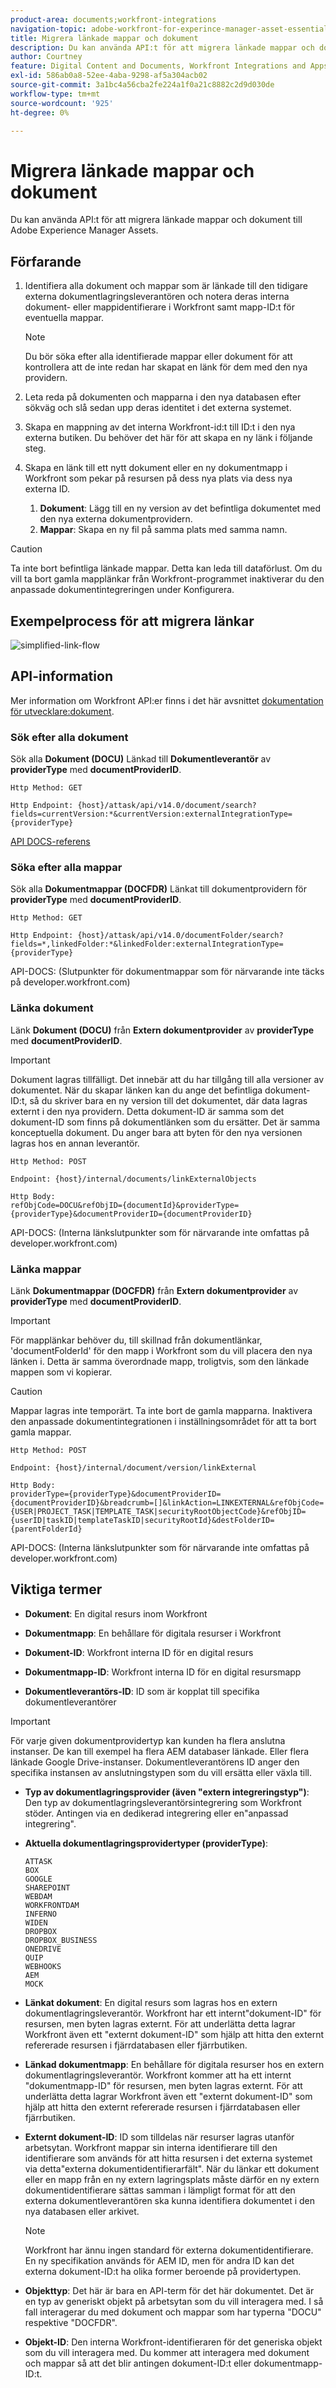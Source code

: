 ```yaml
---
product-area: documents;workfront-integrations
navigation-topic: adobe-workfront-for-experince-manager-asset-essentials
title: Migrera länkade mappar och dokument
description: Du kan använda API:t för att migrera länkade mappar och dokument till Adobe Experience Manager Assets.
author: Courtney
feature: Digital Content and Documents, Workfront Integrations and Apps
exl-id: 586ab0a8-52ee-4aba-9298-af5a304acb02
source-git-commit: 3a1bc4a56cba2fe224a1f0a21c8882c2d9d030de
workflow-type: tm+mt
source-wordcount: '925'
ht-degree: 0%

---
```


# Migrera länkade mappar och dokument

Du kan använda API:t för att migrera länkade mappar och dokument till Adobe Experience Manager Assets.

## Förfarande

1. Identifiera alla dokument och mappar som är länkade till den tidigare externa dokumentlagringsleverantören och notera deras interna dokument- eller mappidentifierare i Workfront samt mapp-ID:t för eventuella mappar.

   >[!NOTE]
   >
   > Du bör söka efter alla identifierade mappar eller dokument för att kontrollera att de inte redan har skapat en länk för dem med den nya providern.

1. Leta reda på dokumenten och mapparna i den nya databasen efter sökväg och slå sedan upp deras identitet i det externa systemet.

1. Skapa en mappning av det interna Workfront-id:t till ID:t i den nya externa butiken. Du behöver det här för att skapa en ny länk i följande steg.

1. Skapa en länk till ett nytt dokument eller en ny dokumentmapp i Workfront som pekar på resursen på dess nya plats via dess nya externa ID.

   1. **Dokument**: Lägg till en ny version av det befintliga dokumentet med den nya externa dokumentprovidern.
   1. **Mappar**: Skapa en ny fil på samma plats med samma namn.

>[!CAUTION]
>
>   Ta inte bort befintliga länkade mappar. Detta kan leda till dataförlust. Om du vill ta bort gamla mapplänkar från Workfront-programmet inaktiverar du den anpassade dokumentintegreringen under Konfigurera.


## Exempelprocess för att migrera länkar

![simplified-link-flow](assets/links-flow-simplified.png)

## API-information

Mer information om Workfront API:er finns i det här avsnittet [dokumentation för utvecklare:dokument](https://developer.workfront.com/documents.html).

### Sök efter alla dokument

Sök alla **Dokument (DOCU)** Länkad till **Dokumentleverantör** av **providerType** med **documentProviderID**.

```
Http Method: GET
 
Http Endpoint: {host}/attask/api/v14.0/document/search?fields=currentVersion:*&currentVersion:externalIntegrationType={providerType}
```

[API DOCS-referens](https://developer.workfront.com/documents.html#get-/docu/search)

### Söka efter alla mappar

Sök alla **Dokumentmappar (DOCFDR)** Länkat till dokumentprovidern för **providerType** med **documentProviderID**.

```
Http Method: GET
 
Http Endpoint: {host}/attask/api/v14.0/documentFolder/search?fields=*,linkedFolder:*&linkedFolder:externalIntegrationType={providerType}
```

API-DOCS: (Slutpunkter för dokumentmappar som för närvarande inte täcks på developer.workfront.com)

### Länka dokument

Länk **Dokument (DOCU)** från **Extern dokumentprovider** av **providerType** med **documentProviderID**.

>[!IMPORTANT]
>
>Dokument lagras tillfälligt. Det innebär att du har tillgång till alla versioner av dokumentet. När du skapar länken kan du ange det befintliga dokument-ID:t, så du skriver bara en ny version till det dokumentet, där data lagras externt i den nya providern. Detta dokument-ID är samma som det dokument-ID som finns på dokumentlänken som du ersätter. Det är samma konceptuella dokument. Du anger bara att byten för den nya versionen lagras hos en annan leverantör.

```
Http Method: POST
 
Endpoint: {host}/internal/documents/linkExternalObjects
 
Http Body:
refObjCode=DOCU&refObjID={documentId}&providerType={providerType}&documentProviderID={documentProviderID}
```

API-DOCS: (Interna länkslutpunkter som för närvarande inte omfattas på developer.workfront.com)

### Länka mappar

Länk **Dokumentmappar (DOCFDR)** från **Extern dokumentprovider** av **providerType** med **documentProviderID**.

>[!IMPORTANT]
>
>För mapplänkar behöver du, till skillnad från dokumentlänkar, &#39;documentFolderId&#39; för den mapp i Workfront som du vill placera den nya länken i. Detta är samma överordnade mapp, troligtvis, som den länkade mappen som vi kopierar.

>[!CAUTION]
>
>Mappar lagras inte temporärt. Ta inte bort de gamla mapparna. Inaktivera den anpassade dokumentintegrationen i inställningsområdet för att ta bort gamla mappar.


```
Http Method: POST
 
Endpoint: {host}/internal/document/version/linkExternal
 
Http Body:
providerType={providerType}&documentProviderID={documentProviderID}&breadcrumb=[]&linkAction=LINKEXTERNAL&refObjCode={USER|PROJECT_TASK|TEMPLATE_TASK|securityRootObjectCode}&refObjID={userID|taskID|templateTaskID|securityRootId}&destFolderID={parentFolderId}
```

API-DOCS: (Interna länkslutpunkter som för närvarande inte omfattas på developer.workfront.com)

## Viktiga termer

* **Dokument**: En digital resurs inom Workfront

* **Dokumentmapp**: En behållare för digitala resurser i Workfront

* **Dokument-ID**: Workfront interna ID för en digital resurs

* **Dokumentmapp-ID**: Workfront interna ID för en digital resursmapp

* **Dokumentleverantörs-ID**: ID som är kopplat till specifika dokumentleverantörer

>[!IMPORTANT]
>
> För varje given dokumentprovidertyp kan kunden ha flera anslutna instanser. De kan till exempel ha flera AEM databaser länkade. Eller flera länkade Google Drive-instanser. Dokumentleverantörens ID anger den specifika instansen av anslutningstypen som du vill ersätta eller växla till.

* **Typ av dokumentlagringsprovider (även &quot;extern integreringstyp&quot;)**: Den typ av dokumentlagringsleverantörsintegrering som Workfront stöder. Antingen via en dedikerad integrering eller en&quot;anpassad integrering&quot;.

* **Aktuella dokumentlagringsprovidertyper (providerType)**:

   ```
   ATTASK
   BOX
   GOOGLE
   SHAREPOINT
   WEBDAM
   WORKFRONTDAM
   INFERNO
   WIDEN
   DROPBOX
   DROPBOX_BUSINESS
   ONEDRIVE
   QUIP
   WEBHOOKS
   AEM
   MOCK
   ```

* **Länkat dokument**: En digital resurs som lagras hos en extern dokumentlagringsleverantör. Workfront har ett internt&quot;dokument-ID&quot; för resursen, men byten lagras externt. För att underlätta detta lagrar Workfront även ett &quot;externt dokument-ID&quot; som hjälp att hitta den externt refererade resursen i fjärrdatabasen eller fjärrbutiken.

* **Länkad dokumentmapp**: En behållare för digitala resurser hos en extern dokumentlagringsleverantör. Workfront kommer att ha ett internt &quot;dokumentmapp-ID&quot; för resursen, men byten lagras externt. För att underlätta detta lagrar Workfront även ett &quot;externt dokument-ID&quot; som hjälp att hitta den externt refererade resursen i fjärrdatabasen eller fjärrbutiken.

* **Externt dokument-ID**: ID som tilldelas när resurser lagras utanför arbetsytan. Workfront mappar sin interna identifierare till den identifierare som används för att hitta resursen i det externa systemet via detta&quot;externa dokumentidentifierarfält&quot;. När du länkar ett dokument eller en mapp från en ny extern lagringsplats måste därför en ny extern dokumentidentifierare sättas samman i lämpligt format för att den externa dokumentleverantören ska kunna identifiera dokumentet i den nya databasen eller arkivet.

   >[!NOTE]
   >
   > Workfront har ännu ingen standard för externa dokumentidentifierare. En ny specifikation används för AEM ID, men för andra ID kan det externa dokument-ID:t ha olika former beroende på providertypen.


* **Objekttyp**: Det här är bara en API-term för det här dokumentet. Det är en typ av generiskt objekt på arbetsytan som du vill interagera med. I så fall interagerar du med dokument och mappar som har typerna &quot;DOCU&quot; respektive &quot;DOCFDR&quot;.

* **Objekt-ID**: Den interna Workfront-identifieraren för det generiska objekt som du vill interagera med. Du kommer att interagera med dokument och mappar så att det blir antingen dokument-ID:t eller dokumentmapp-ID:t.
